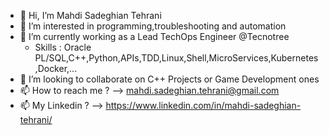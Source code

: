 - 👋 Hi, I’m Mahdi Sadeghian Tehrani
- 👀 I’m interested in programming,troubleshooting and automation
- 🌱 I’m currently working as a Lead TechOps Engineer @Tecnotree
  - Skills : Oracle PL/SQL,C++,Python,APIs,TDD,Linux,Shell,MicroServices,Kubernetes,Docker,...
- 💞️ I’m looking to collaborate on C++ Projects or Game Development ones
- 📫 How to reach me ? --> mahdi.sadeghian.tehrani@gmail.com
- 📫 My Linkedin ? -->  https://www.linkedin.com/in/mahdi-sadeghian-tehrani/
<!---
FiredPhoenixIR/FiredPhoenixIR is a ✨ special ✨ repository because its `README.md` (this file) appears on your GitHub profile.
You can click the Preview link to take a look at your changes.
--->
